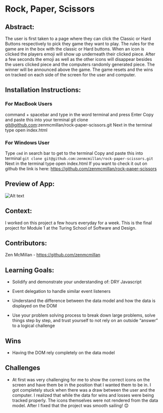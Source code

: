 # Rock, Paper, Scissors

## Abstract: 

The user is first taken to a page where they can click the Classic or Hard Buttons respectively to pick they game they want to play. The rules for the game are in the box with the classic or Hard buttons. When an icon is clicked the players emoji will show up underneath their clicked piece.   After a few seconds the emoji as well as the other icons will disappear besides the users clicked piece and the computers randomly generated piece. The winner will be announced above the game. The game resets and the wins on tracked on each side of the screen for the user and computer.

## Installation Instructions:

### For MacBook Users

command + spacebar and type in the word terminal and press Enter
Copy and paste this into your terminal git clone git@github.com:zenmcmillan/rock-paper-scissors.git
Next in the terminal type open index.html

### For Windows User

Type `cmd` in search bar to get to the terminal
Copy and paste this into terminal `git clone git@github.com:zenmcmillan/rock-paper-scissors.git`
Next in the terminal type open index.html
If you want to check it out on github the link is here: https://github.com/zenmcmillan/rock-paper-scissors

## Preview of App:

![Alt text](RPS-GIF.gif)

## Context:

I worked on this project a few hours everyday for a week. This is the final project for Module 1 at the Turing School of Software and Design.

## Contributors:

Zen McMillan - https://github.com/zenmcmillan

## Learning Goals:

* Solidify and demonstrate your understanding of: DRY Javascript

* Event delegation to handle similar event listeners

* Understand the difference between the data model    and how the data is displayed on the DOM

* Use your problem solving process to break down large problems, solve things step by step, and trust yourself to not rely on an outside “answer” to a logical challenge

## Wins

* Having the DOM rely completely on the data model

## Challenges

* At first was very challenging for me to show the correct icons on the screen and have them be in the position that I wanted them to be in. I got completely stuck when there was a draw between the user and the computer. I realized that while the data for wins and losses were being tracked properly. The icons themselves were not rendered from the data model. After I fixed that the project was smooth sailing! 😊